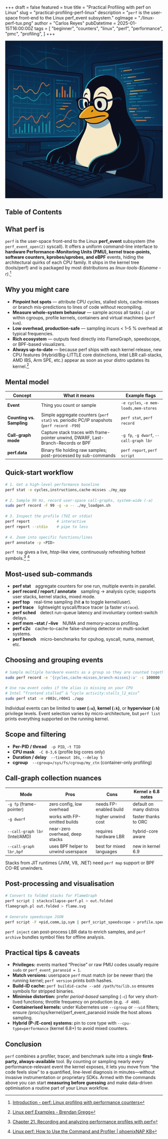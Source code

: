+++
draft       = false
featured    = true
title       = "Practical Profiling with perf on Linux"
slug        = "practical-profiling-perf-linux"
description = "`perf` is the user-space front-end to the Linux perf_event subsystem."
ogImage     = "./linux-perf-tux.png"
author      = "Carlos Reyes"
pubDatetime = 2025-01-15T16:00:00Z
tags        = [
    "beginner",
    "counters",
    "linux",
    "perf",
    "performance",
    "pmc",
    "profiling",
]
+++

![Linux Perf](./linux-perf-tux.png "Linux Perf")

## Table of Contents

## What **perf** is
`perf` is the user-space front-end to the Linux **perf_event** subsystem (the `perf_event_open(2)` syscall).
It offers a uniform command-line interface to **hardware Performance-Monitoring Units (PMU), kernel trace-points, software counters, kprobes/uprobes, and eBPF** events, hiding the architectural quirks of each CPU family. It ships in the kernel tree (tools/perf) and is packaged by most distributions as *linux-tools-$(uname -r)*.[^perf]

[^perf]: [Introduction - perf: Linux profiling with performance counters](https://perfwiki.github.io/main/tutorial/)

## Why you might care
*   **Pinpoint hot spots** — attribute CPU cycles, stalled slots, cache-misses or branch mis-predictions to lines of code without recompiling.
*   **Measure whole-system behaviour** — sample across all tasks (`-a`) or within cgroups, profile kernels, containers and virtual machines (`perf kvm`).
*   **Low overhead, production-safe** — sampling incurs < 1–5 % overhead at typical frequencies.
*   **Rich ecosystem** — outputs feed directly into FlameGraph, speedscope, or BPF-based visualizers.
*   **Always up-to-date** — because perf ships with each kernel release, new CPU features (Hybrid/Big-LITTLE core distinctions, Intel LBR call-stacks, AMD IBS, Arm SPE, etc.) appear as soon as your distro updates its kernel.[^gregg]

[^gregg]: [Linux perf Examples - Brendan Gregg](https://www.brendangregg.com/perf.html)

## Mental model
| Concept | What it means | Example flags |
|---------|---------------|---------------|
| **Event** | Thing you count or sample | `-e cycles`, `-e mem-loads,mem-stores` |
| **Counting vs. Sampling** | Simple aggregate counters (`perf stat`) vs. periodic PC/IP snapshots (`perf record -F99`) | `perf stat`, `perf record` |
| **Call-graph mode** | Capture stack traces with frame-pointer unwind, DWARF, Last-Branch-Records or BPF | `-g fp`, `-g dwarf`, `--call-graph lbr` |
| **perf.data** | Binary file holding raw samples; post-processed by sub-commands | `perf report`, `perf script` |

## Quick-start workflow

```bash
# 1. Get a high-level performance baseline
perf stat -e cycles,instructions,cache-misses ./my_app

# 2. Sample 99 Hz, record user-space call-graphs, system-wide (-a)
sudo perf record -F 99 -g -a -- ./my_loadgen.sh

# 3. Inspect the profile (TUI or stdio)
perf report            # interactive
perf report --stdio    # pipe to less

# 4. Zoom into specific functions/lines
perf annotate -p <PID>
```
`perf top` gives a live, *htop*-like view, continuously refreshing hottest symbols.[^redhat]&nbsp;[^nap]

[^redhat]: [Chapter 21. Recording and analyzing performance profiles with perf](https://docs.redhat.com/en/documentation/red_hat_enterprise_linux/8/html/monitoring_and_managing_system_status_and_performance/recording-and-analyzing-performance-profiles-with-perf_monitoring-and-managing-system-status-and-performance)

[^nap]: [Linux perf: How to Use the Command and Profiler | phoenixNAP KB](https://phoenixnap.com/kb/linux-perf)

## Most-used sub-commands

* **perf stat** aggregate counters for one run, multiple events in parallel.
* **perf record / report / annotate** sampling → analysis cycle; supports user stacks, kernel stacks, mixed mode.
* **perf top** real-time sampling (hit **a** to toggle kernel/user).
* **perf trace** lightweight syscall/ftrace tracer (a faster `strace`).
* **perf sched** detect run-queue latency and involuntary context-switch delays.
* **perf mem –stat / –live** NUMA and memory-access profiling.
* **perf c2c** cache-to-cache false-sharing detector on multi-socket systems.
* **perf bench** micro-benchmarks for cpuhog, syscall, numa, memset, etc.

## Choosing and grouping events

```bash
# Sample multiple hardware events as a group so they are counted together
sudo perf record -e '{cycles,cache-misses,branch-misses}:u' -c 100000 -g ./app

# Use raw event codes if the alias is missing on your CPU
# Intel “frontend stalled” & “cycle activity:stalls_l2_miss”
sudo perf stat -e r003c,r0041 ./app
```

Individual events can be limited to **user (`:u`)**, **kernel (`:k`)**, or **hypervisor (`:h`)** privilege levels. Event selection varies by micro-architecture, but `perf list` prints everything supported on the running kernel.

## Scope and filtering

* **Per-PID / thread** `-p PID`, `-t TID`
* **CPU mask** `-C 0-3,6` (profile big cores only)
* **Duration / delay** `--timeout 10s`, `--delay 5`
* **cgroup** `--cgroup=/sys/fs/cgroup/my_ctn` (container-only profiling)

## Call-graph collection nuances

| Mode | Pros | Cons | Kernel ≥ 6.8 notes |
|------|------|------|--------------------|
| `-g fp` (frame-pointer) | zero config, low overhead | needs FP-enabled build | default on many distros |
| `-g dwarf` | works with FP-omitted builds | higher unwind cost | faster thanks to ORC |
| `--call-graph lbr` (Intel/AMD) | near-zero overhead, deep stacks | requires hardware LBR | hybrid-core aware |
| `--call-graph lbr,bpf` | uses BPF helper to unwind userspace | best for mixed languages | new in kernel 6.9 |

Stacks from JIT runtimes (JVM, V8, .NET) need `perf map` support or BPF CO-RE unwinders.

## Post-processing and visualisation

```bash
# Convert to folded stacks for FlameGraph
perf script | stackcollapse-perf.pl > out.folded
flamegraph.pl out.folded > flame.svg

# Generate speedscope JSON
perf script -F +pid,comm,ip,sym | perf_script_speedscope > profile.speedscope.json
```

`perf inject` can post-process LBR data to enrich samples, and `perf archive` bundles symbol files for offline analysis.

## Practical tips & caveats

*   **Privileges:** events marked “Precise” or raw PMU codes usually require `sudo` or `perf_event_paranoid = 1`.
*   **Match versions:** userspace `perf` must match (or be newer than) the running kernel; `perf version` prints both hashes.
*   **Build-ID cache:** `perf buildid-cache --add /path/to/lib.so` ensures symbols for stripped binaries.
*   **Minimise distortion:** prefer *period-based* sampling (`-c`) for very short-lived functions; throttle frequency on production (e.g. `-F 400`).
*   **Containerised kernels:** under Kubernetes use `--cgroup` or `--uid` filters; ensure /proc/sys/kernel/perf_event_paranoid inside the host allows sampling.
*   **Hybrid (P-/E-core) systems:** pin to core type with `--cpu-type=performance` (kernel 6.8+) to avoid mixed counters.

## Conclusion
`perf` combines a profiler, tracer, and benchmark suite into a single **first-party, always-available** tool. By counting or sampling nearly every performance-relevant event the kernel exposes, it lets you move from “the code feels slow” to a quantified, line-level diagnosis in minutes—without invasive instrumentation or proprietary SDKs. Armed with the commands above you can start **measuring before guessing** and make data-driven optimisation a routine part of your Linux workflow.
